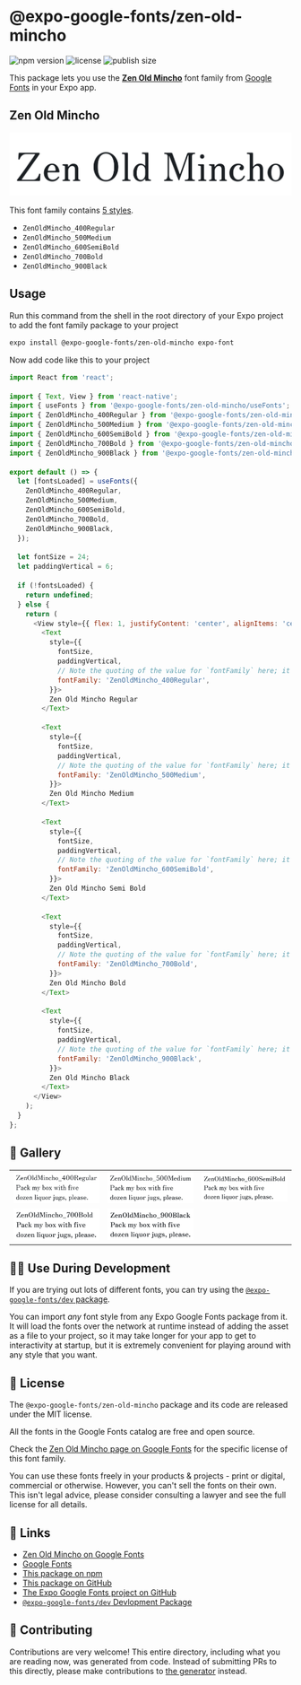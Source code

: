 # @expo-google-fonts/zen-old-mincho

![npm version](https://flat.badgen.net/npm/v/@expo-google-fonts/zen-old-mincho)
![license](https://flat.badgen.net/github/license/expo/google-fonts)
![publish size](https://flat.badgen.net/packagephobia/install/@expo-google-fonts/zen-old-mincho)

This package lets you use the [**Zen Old Mincho**](https://fonts.google.com/specimen/Zen+Old+Mincho) font family from [Google Fonts](https://fonts.google.com/) in your Expo app.

## Zen Old Mincho

![Zen Old Mincho](./font-family.png)

This font family contains [5 styles](#-gallery).

- `ZenOldMincho_400Regular`
- `ZenOldMincho_500Medium`
- `ZenOldMincho_600SemiBold`
- `ZenOldMincho_700Bold`
- `ZenOldMincho_900Black`

## Usage

Run this command from the shell in the root directory of your Expo project to add the font family package to your project
```sh
expo install @expo-google-fonts/zen-old-mincho expo-font
```

Now add code like this to your project
```js
import React from 'react';

import { Text, View } from 'react-native';
import { useFonts } from '@expo-google-fonts/zen-old-mincho/useFonts';
import { ZenOldMincho_400Regular } from '@expo-google-fonts/zen-old-mincho/400Regular';
import { ZenOldMincho_500Medium } from '@expo-google-fonts/zen-old-mincho/500Medium';
import { ZenOldMincho_600SemiBold } from '@expo-google-fonts/zen-old-mincho/600SemiBold';
import { ZenOldMincho_700Bold } from '@expo-google-fonts/zen-old-mincho/700Bold';
import { ZenOldMincho_900Black } from '@expo-google-fonts/zen-old-mincho/900Black';

export default () => {
  let [fontsLoaded] = useFonts({
    ZenOldMincho_400Regular,
    ZenOldMincho_500Medium,
    ZenOldMincho_600SemiBold,
    ZenOldMincho_700Bold,
    ZenOldMincho_900Black,
  });

  let fontSize = 24;
  let paddingVertical = 6;

  if (!fontsLoaded) {
    return undefined;
  } else {
    return (
      <View style={{ flex: 1, justifyContent: 'center', alignItems: 'center' }}>
        <Text
          style={{
            fontSize,
            paddingVertical,
            // Note the quoting of the value for `fontFamily` here; it expects a string!
            fontFamily: 'ZenOldMincho_400Regular',
          }}>
          Zen Old Mincho Regular
        </Text>

        <Text
          style={{
            fontSize,
            paddingVertical,
            // Note the quoting of the value for `fontFamily` here; it expects a string!
            fontFamily: 'ZenOldMincho_500Medium',
          }}>
          Zen Old Mincho Medium
        </Text>

        <Text
          style={{
            fontSize,
            paddingVertical,
            // Note the quoting of the value for `fontFamily` here; it expects a string!
            fontFamily: 'ZenOldMincho_600SemiBold',
          }}>
          Zen Old Mincho Semi Bold
        </Text>

        <Text
          style={{
            fontSize,
            paddingVertical,
            // Note the quoting of the value for `fontFamily` here; it expects a string!
            fontFamily: 'ZenOldMincho_700Bold',
          }}>
          Zen Old Mincho Bold
        </Text>

        <Text
          style={{
            fontSize,
            paddingVertical,
            // Note the quoting of the value for `fontFamily` here; it expects a string!
            fontFamily: 'ZenOldMincho_900Black',
          }}>
          Zen Old Mincho Black
        </Text>
      </View>
    );
  }
};

```

## 🔡 Gallery


||||
|-|-|-|
|![ZenOldMincho_400Regular](.//400Regular/ZenOldMincho_400Regular.ttf.png)|![ZenOldMincho_500Medium](.//500Medium/ZenOldMincho_500Medium.ttf.png)|![ZenOldMincho_600SemiBold](.//600SemiBold/ZenOldMincho_600SemiBold.ttf.png)||
|![ZenOldMincho_700Bold](.//700Bold/ZenOldMincho_700Bold.ttf.png)|![ZenOldMincho_900Black](.//900Black/ZenOldMincho_900Black.ttf.png)|||


## 👩‍💻 Use During Development

If you are trying out lots of different fonts, you can try using the [`@expo-google-fonts/dev` package](https://github.com/expo/google-fonts/tree/master/font-packages/dev#readme).

You can import *any* font style from any Expo Google Fonts package from it. It will load the fonts
over the network at runtime instead of adding the asset as a file to your project, so it may take longer
for your app to get to interactivity at startup, but it is extremely convenient
for playing around with any style that you want.

## 📖 License

The `@expo-google-fonts/zen-old-mincho` package and its code are released under the MIT license.

All the fonts in the Google Fonts catalog are free and open source.

Check the [Zen Old Mincho page on Google Fonts](https://fonts.google.com/specimen/Zen+Old+Mincho) for the specific license of this font family.

You can use these fonts freely in your products & projects - print or digital, commercial or otherwise. However, you can't sell the fonts on their own. This isn't legal advice, please consider consulting a lawyer and see the full license for all details.

## 🔗 Links

- [Zen Old Mincho on Google Fonts](https://fonts.google.com/specimen/Zen+Old+Mincho)
- [Google Fonts](https://fonts.google.com/)
- [This package on npm](https://www.npmjs.com/package/@expo-google-fonts/zen-old-mincho)
- [This package on GitHub](https://github.com/expo/google-fonts/tree/master/font-packages/zen-old-mincho)
- [The Expo Google Fonts project on GitHub](https://github.com/expo/google-fonts)
- [`@expo-google-fonts/dev` Devlopment Package](https://github.com/expo/google-fonts/tree/master/font-packages/dev)

## 🤝 Contributing

Contributions are very welcome! This entire directory, including what you are reading now, was generated from code. Instead of submitting PRs to this directly, please make contributions to [the generator](https://github.com/expo/google-fonts/tree/master/packages/generator) instead.
